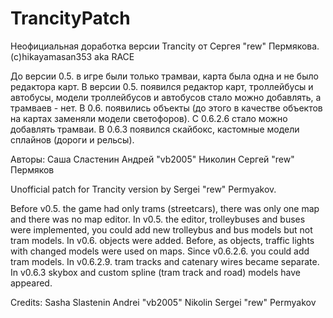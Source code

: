# TrancityPatch
Неофициальная доработка версии Trancity от Сергея "rew" Пермякова. (c)hikayamasan353 aka RACE

До версии 0.5. в игре были только трамваи, карта была одна и не было редактора карт.
В версии 0.5. появился редактор карт, троллейбусы и автобусы, модели троллейбусов и автобусов стало можно добавлять, а трамваев - нет.
В 0.6. появились объекты (до этого в качестве объектов на картах заменяли модели светофоров).
С 0.6.2.6 стало можно добавлять трамваи.
В 0.6.3 появился скайбокс, кастомные модели сплайнов (дороги и рельсы).

Авторы:
Саша Сластенин
Андрей "vb2005" Николин
Сергей "rew" Пермяков

Unofficial patch for Trancity version by Sergei "rew" Permyakov.

Before v0.5. the game had only trams (streetcars), there was only one map and there was no map editor.
In v0.5. the editor, trolleybuses and buses were implemented, you could add new trolleybus and bus models but not tram models.
In v0.6. objects were added. Before, as objects, traffic lights with changed models were used on maps.
Since v0.6.2.6. you could add tram models.
In v0.6.2.9. tram tracks and catenary wires became separate.
In v0.6.3 skybox and custom spline (tram track and road) models have appeared.

Credits:
Sasha Slastenin
Andrei "vb2005" Nikolin
Sergei "rew" Permyakov
